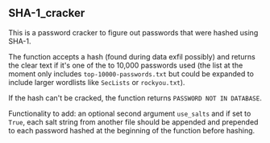 ## SHA-1_cracker

This is a password cracker to figure out passwords that were hashed using SHA-1.

The function accepts a hash (found during data exfil possibly) and returns the clear text if it's one of the to 10,000 passwords used (the list at the moment only includes `top-10000-passwords.txt` but could be expanded to include larger wordlists like `SecLists` or `rockyou.txt`). 

If the hash can't be cracked, the function returns `PASSWORD NOT IN DATABASE`.

Functionality to add: an optional second argument `use_salts` and if set to `True`, each salt string from another file should be appended and prepended to each password hashed at the beginning of the function before hashing.
